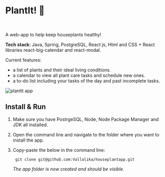 # PlantIt! 🌱

<br />

A web-app to help keep houseplants healthy!

**Tech stack:** Java, Spring, PostgreSQL, React js, Html and CSS + React libraries react-big-calendar and react-modal.

Current features:
- a list of plants and their ideal living conditions.
- a calendar to view all plant care tasks and schedule new ones.
- a to-do list including your tasks of the day and past incomplete tasks.

![plantit app](/Users/user/CodeClan_work/Projects/PlantApp/Pic.png)

## Install & Run
1. Make sure you have PostrgeSQL, Node, Node Package Manager and JDK all installed.
2. Open the command line and navigate to the folder where you want to install the app.
3. Copy-paste the below in the command line:

        git clone git@github.com:Vallalika/houseplantapp.git

    *The app folder is now created and should be visible.*
